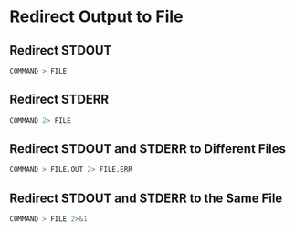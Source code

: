 #  Redirect Output to File

## Redirect STDOUT

```bash
COMMAND > FILE
```

## Redirect STDERR

```bash
COMMAND 2> FILE
```

## Redirect STDOUT and STDERR to Different Files

```bash
COMMAND > FILE.OUT 2> FILE.ERR
```

## Redirect STDOUT and STDERR to the Same File

```bash
COMMAND > FILE 2>&1
```

